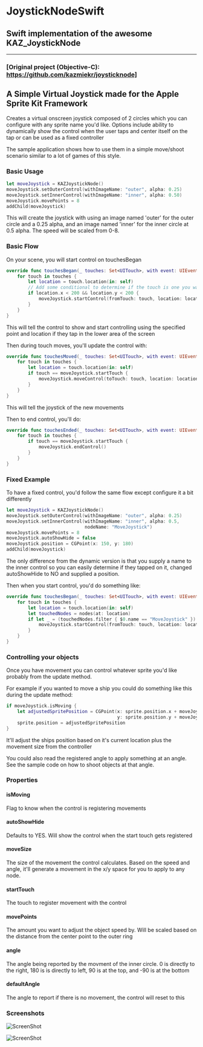 # JoystickNodeSwift

## Swift implementation of the awesome KAZ_JoystickNode </br>
----------
### [Original project (Objective-C): https://github.com/kazmiekr/joysticknode]

## A Simple Virtual Joystick made for the Apple Sprite Kit Framework

Creates a virtual onscreen joystick composed of 2 circles which you can configure with any sprite name you'd like.  Options include ability to dynamically show the control when the user taps and center itself on the tap or can be used as a fixed controller

The sample application shows how to use them in a simple move/shoot scenario similar to a lot of games of this style.

### Basic Usage

```swift
let moveJoystick = KAZJoystickNode()
moveJoystick.setOuterControl(withImageName: "outer", alpha: 0.25)
moveJoystick.setInnerControl(withImageName: "inner", alpha: 0.50)
moveJoystick.movePoints = 8
addChild(moveJoystick)
```

This will create the joystick with using an image named 'outer' for the outer circle and a 0.25 alpha, and an image named 'inner' for the inner circle at 0.5 alpha.  The speed will be scaled from 0-8.

### Basic Flow

On your scene, you will start control on touchesBegan

```swift
override func touchesBegan(_ touches: Set<UITouch>, with event: UIEvent?) {
    for touch in touches {
        let location = touch.location(in: self)
        // Add some conditional to determine if the touch is one you want to use to control the joystick
        if location.x < 200 && location.y < 200 {
            moveJoystick.startControl(fromTouch: touch, location: location)
        }
    }
}
```

This will tell the control to show and start controlling using the specified point and location if they tap in the lower area of the screen

Then during touch moves, you'll update the control with:

```swift
override func touchesMoved(_ touches: Set<UITouch>, with event: UIEvent?) {
    for touch in touches {
        let location = touch.location(in: self)
        if touch == moveJoystick.startTouch {
            moveJoystick.moveControl(toTouch: touch, location: location)
        }
    }
}
```

This will tell the joystick of the new movements

Then to end control, you'll do:

```swift
override func touchesEnded(_ touches: Set<UITouch>, with event: UIEvent?) {
    for touch in touches {
        if touch == moveJoystick.startTouch {
            moveJoystick.endControl()
        }
    }
}
```

### Fixed Example

To have a fixed control, you'd follow the same flow except configure it a bit differently

```swift
let moveJoystick = KAZJoystickNode()
moveJoystick.setOuterControl(withImageName: "outer", alpha: 0.25)
moveJoystick.setInnerControl(withImageName: "inner", alpha: 0.5,
                             nodeName: "MoveJoystick")
moveJoystick.movePoints = 8
moveJoystick.autoShowHide = false
moveJoystick.position = CGPoint(x: 150, y: 180)
addChild(moveJoystick)
```

The only difference from the dynamic version is that you supply a name to the inner control so you can easily determine if they tapped on it, changed autoShowHide to NO and supplied a position.

Then when you start control, you'd do something like:

```swift
override func touchesBegan(_ touches: Set<UITouch>, with event: UIEvent?) {
    for touch in touches {
        let location = touch.location(in: self)
        let touchedNodes = nodes(at: location)
        if let _ = (touchedNodes.filter { $0.name == "MoveJoystick" }).first {
            moveJoystick.startControl(fromTouch: touch, location: location)
        }
    }
}
```

### Controlling your objects

Once you have movement you can control whatever sprite you'd like probably from the update method.

For example if you wanted to move a ship you could do something like this during the update method:

```swift
if moveJoystick.isMoving {
    let adjustedSpritePosition = CGPoint(x: sprite.position.x + moveJoystick.moveSize.width, 
                                         y: sprite.position.y + moveJoystick.moveSize.height)
    sprite.position = adjustedSpritePosition
}
```

It'll adjust the ships position based on it's current location plus the movement size from the controller

You could also read the registered angle to apply something at an angle.  See the sample code on how to shoot objects at that angle.

### Properties

#### isMoving

Flag to know when the control is registering movements

#### autoShowHide

Defaults to YES.  Will show the control when the start touch gets registered

#### moveSize

The size of the movement the control calculates.  Based on the speed and angle, it'll generate a movement in the x/y space for you to apply to any node.

#### startTouch

The touch to register movement with the control

#### movePoints

The amount you want to adjust the object speed by.  Will be scaled based on the distance from the center point to the outer ring

#### angle

The angle being reported by the movment of the inner circle.  0 is directly to the right, 180 is is directly to left, 90 is at the top, and -90 is at the bottom

#### defaultAngle

The angle to report if there is no movement, the control will reset to this

### Screenshots

![ScreenShot](https://raw.github.com/kazmiekr/joysticknode/master/dynamic.png)

![ScreenShot](https://raw.github.com/kazmiekr/joysticknode/master/fixed.png)
